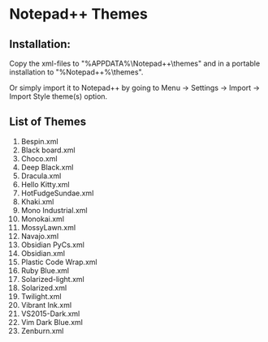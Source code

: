 Notepad++ Themes
===============================

## Installation:
Copy the xml-files to "%APPDATA%\Notepad++\themes" and in a portable installation to "%Notepad++%\themes".

Or simply import it to Notepad++ by going to Menu -> Settings -> Import -> Import Style theme(s) option.

## List of Themes
1. Bespin.xml
1. Black board.xml
1. Choco.xml
1. Deep Black.xml
1. Dracula.xml
1. Hello Kitty.xml
1. HotFudgeSundae.xml
1. Khaki.xml
1. Mono Industrial.xml
1. Monokai.xml
1. MossyLawn.xml
1. Navajo.xml
1. Obsidian PyCs.xml
1. Obsidian.xml
1. Plastic Code Wrap.xml
1. Ruby Blue.xml
1. Solarized-light.xml
1. Solarized.xml
1. Twilight.xml
1. Vibrant Ink.xml
1. VS2015-Dark.xml
1. Vim Dark Blue.xml
1. Zenburn.xml
